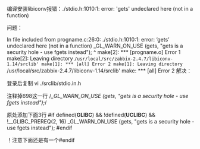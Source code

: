 编译安装libiconv报错：./stdio.h:1010:1: error: 'gets' undeclared here (not in a function)

问题：

In file included from progname.c:26:0:
    ./stdio.h:1010:1: error: ‘gets’ undeclared here (not in a function)
    _GL_WARN_ON_USE (gets, "gets is a security hole - use fgets instead");
    ^
    make[2]: *** [progname.o] Error 1
    make[2]: Leaving directory `/usr/local/src/zabbix-2.4.7/libiconv-1.14/srclib'
    make[1]: *** [all] Error 2
    make[1]: Leaving directory `/usr/local/src/zabbix-2.4.7/libiconv-1.14/srclib'
    make: *** [all] Error 2
解决：

登录后复制
vi ./srclib/stdio.in.h
 
注释掉698这一行
/*_GL_WARN_ON_USE (gets, "gets is a security hole - use fgets instead");*/
 
原处添加下面3行
#if defined(__GLIBC__) && !defined(__UCLIBC__) && !__GLIBC_PREREQ(2, 16)
 _GL_WARN_ON_USE (gets, "gets is a security hole - use fgets instead");
#endif
 
！注意下面还是有一个#endif